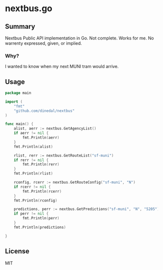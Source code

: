 # nextbus.go

## Summary

Nextbus Public API implementation in Go. Not complete. Works for me. No warrenty expressed, given, or implied.

### Why?

I wanted to know when my next MUNI tram would arrive.

## Usage

```go
package main

import (
    "fmt"
    "github.com/dinedal/nextbus"
)

func main() {
    alist, aerr := nextbus.GetAgencyList()
    if aerr != nil {
        fmt.Println(aerr)
    }
    fmt.Println(alist)

    rlist, rerr := nextbus.GetRouteList("sf-muni")
    if rerr != nil {
        fmt.Println(rerr)
    }
    fmt.Println(rlist)

    rconfig, rcerr := nextbus.GetRouteConfig("sf-muni", "N")
    if rcerr != nil {
        fmt.Println(rcerr)
    }
    fmt.Println(rconfig)

    predictions, perr := nextbus.GetPredictions("sf-muni", "N", "5205")
    if perr != nil {
        fmt.Println(perr)
    }
    fmt.Println(predictions)

}
```

## License
MIT
